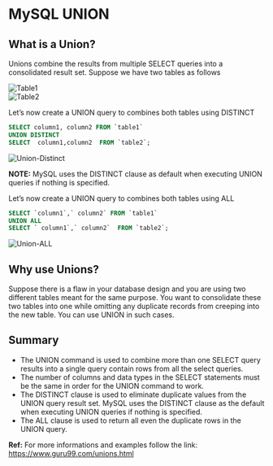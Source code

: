# MySQL UNION

## What is a Union?

Unions combine the results from multiple SELECT queries into a consolidated result set. Suppose we have two tables as follows

<img src="https://www.guru99.com/images/Table1%281%29.png" title="Table1"><br>
<img src="https://www.guru99.com/images/Table2%281%29.png" title="Table2"><br>

Let’s now create a UNION query to combines both tables using DISTINCT

```SQL
SELECT column1, column2 FROM `table1`
UNION DISTINCT
SELECT  column1,column2  FROM `table2`;
```

<img src="https://www.guru99.com/images/Table1UnionTable2Distinct.png" title="Union-Distinct">

**NOTE:** MySQL uses the DISTINCT clause as default when executing UNION queries if nothing is specified.

Let’s now create a UNION query to combines both tables using ALL

```SQL
SELECT `column1`,` column2` FROM `table1`
UNION ALL
SELECT ` column1`,` column2`  FROM `table2`;
```

<img src="https://www.guru99.com/images/Table1UnionTable2ALL.png" title="Union-ALL"><br>

## Why use Unions?

Suppose there is a flaw in your database design and you are using two different tables meant for the same purpose. You want to consolidate these two tables into one while omitting any duplicate records from creeping into the new table. You can use UNION in such cases.

## Summary

- The UNION command is used to combine more than one SELECT query results into a single query contain rows from all the select queries.
- The number of columns and data types in the SELECT statements must be the same in order for the UNION command to work.
- The DISTINCT clause is used to eliminate duplicate values from the UNION query result set. MySQL uses the DISTINCT clause as the default when executing UNION queries if nothing is specified.
- The ALL clause is used to return all even the duplicate rows in the UNION query.

**Ref:** For more informations and examples follow the link: https://www.guru99.com/unions.html
